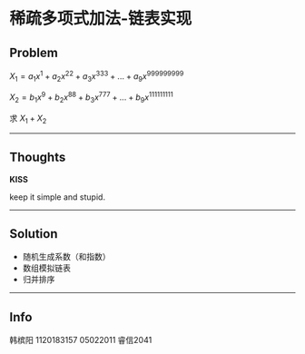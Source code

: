 # 稀疏多项式加法-链表实现
## Problem
$X_1=a_1x^{1}+a_2x^{22}+a_3x^{333}+...+a_9x^{999999999}$

$X_2=b_1x^{9}+b_2x^{88}+b_3x^{777}+...+b_9x^{111111111}$

求 $X_1+X_2$

---

## Thoughts
**KISS**

keep it simple and stupid.

---

## Solution
- 随机生成系数（和指数）
- 数组模拟链表
- 归并排序

---

## Info
韩槟阳 1120183157 05022011 睿信2041